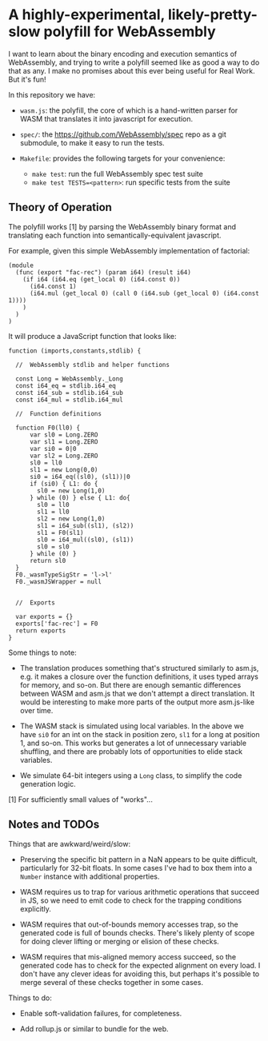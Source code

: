 
A highly-experimental, likely-pretty-slow polyfill for WebAssembly
==================================================================

I want to learn about the binary encoding and execution semantics of
WebAssembly, and trying to write a polyfill seemed like as good a way
to do that as any.  I make no promises about this ever being useful
for Real Work.  But it's fun!

In this repository we have:

* `wasm.js`:  the polyfill, the core of which is a hand-written parser for WASM
              that translates it into javascript for execution.

* `spec/`:  the https://github.com/WebAssembly/spec repo as a git submodule,
             to make it easy to run the tests.

* `Makefile`:  provides the following targets for your convenience:

  * `make test`:  run the full WebAssembly spec test suite
  * `make test TESTS=<pattern>`:  run specific tests from the suite


Theory of Operation
-------------------

The polyfill works [1] by parsing the WebAssembly binary format
and translating each function into semantically-equivalent javascript.

For example, given this simple WebAssembly implementation of factorial:

```
(module
  (func (export "fac-rec") (param i64) (result i64)
    (if i64 (i64.eq (get_local 0) (i64.const 0))
      (i64.const 1)
      (i64.mul (get_local 0) (call 0 (i64.sub (get_local 0) (i64.const 1))))
    )
  )
)
```

It will produce a JavaScript function that looks like:

```
function (imports,constants,stdlib) {
  
  //  WebAssembly stdlib and helper functions
  
  const Long = WebAssembly._Long
  const i64_eq = stdlib.i64_eq
  const i64_sub = stdlib.i64_sub
  const i64_mul = stdlib.i64_mul
  
  //  Function definitions
  
  function F0(ll0) {
      var sl0 = Long.ZERO
      var sl1 = Long.ZERO
      var si0 = 0|0
      var sl2 = Long.ZERO
      sl0 = ll0
      sl1 = new Long(0,0)
      si0 = i64_eq((sl0), (sl1))|0
      if (si0) { L1: do {
        sl0 = new Long(1,0)
      } while (0) } else { L1: do{
        sl0 = ll0
        sl1 = ll0
        sl2 = new Long(1,0)
        sl1 = i64_sub((sl1), (sl2))
        sl1 = F0(sl1)
        sl0 = i64_mul((sl0), (sl1))
        sl0 = sl0
      } while (0) }
      return sl0
  }
  F0._wasmTypeSigStr = 'l->l'
  F0._wasmJSWrapper = null
  
  
  //  Exports
  
  var exports = {}
  exports['fac-rec'] = F0
  return exports
}
```

Some things to note:

* The translation produces something that's structured similarly to asm.js,
  e.g. it makes a closure over the function definitions, it uses typed arrays
  for memory, and so-on.  But there are enough semantic differences between
  WASM and asm.js that we don't attempt a direct translation.  It would be
  interesting to make more parts of the output more asm.js-like over time.

* The WASM stack is simulated using local variables.  In the above we have
  `si0` for an int on the stack in position zero, `sl1` for a long at
  position 1, and so-on.  This works but generates a lot of unnecessary
  variable shuffling, and there are probably lots of opportunities to elide
  stack variables.

* We simulate 64-bit integers using a `Long` class, to simplify the code
  generation logic.


[1] For sufficiently small values of "works"...


Notes and TODOs
---------------

Things that are awkward/weird/slow:

  * Preserving the specific bit pattern in a NaN appears to be
    quite difficult, particularly for 32-bit floats.  In some
    cases I've had to box them into a `Number` instance with
    additional properties.

  * WASM requires us to trap for various arithmetic operations
    that succeed in JS, so we need to emit code to check for
    the trapping conditions explicitly.

  * WASM requires that out-of-bounds memory accesses trap, so
    the generated code is full of bounds checks.  There's likely
    plenty of scope for doing clever lifting or merging or
    elision of these checks.

  * WASM requires that mis-aligned memory access succeed, so
    the generated code has to check for the expected alignment
    on every load.  I don't have any clever ideas for avoiding
    this, but perhaps it's possible to merge several of these
    checks together in some cases.

Things to do:

  * Enable soft-validation failures, for completeness.

  * Add rollup.js or similar to bundle for the web.
